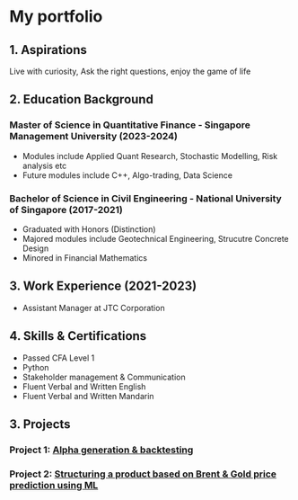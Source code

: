 # My portfolio
## 1. Aspirations
Live with curiosity, Ask the right questions, enjoy the game of life

## 2. Education Background
### Master of Science in Quantitative Finance - Singapore Management University (2023-2024)
- Modules include Applied Quant Research, Stochastic Modelling, Risk analysis etc
- Future modules include C++, Algo-trading, Data Science
  
### Bachelor of Science in Civil Engineering - National University of Singapore (2017-2021)
- Graduated with Honors (Distinction)
- Majored modules include Geotechnical Engineering, Strucutre Concrete Design
- Minored in Financial Mathematics

## 3. Work Experience (2021-2023)
- Assistant Manager at JTC Corporation
  
## 4. Skills & Certifications
- Passed CFA Level 1
- Python
- Stakeholder management & Communication
- Fluent Verbal and Written English
- Fluent Verbal and Written Mandarin

## 3. Projects
### Project 1: [Alpha generation & backtesting](https://github.com/Liangrui0431/Backtesting-sample)

### Project 2: [Structuring a product based on Brent & Gold price prediction using ML](https://github.com/Liangrui0431/QF634-project)
